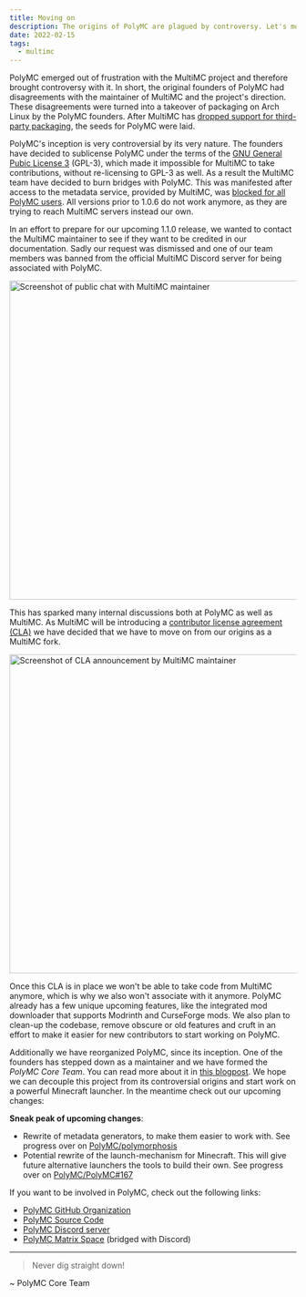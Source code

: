 ```yaml
---
title: Moving on
description: The origins of PolyMC are plagued by controversy. Let's move on from this.
date: 2022-02-15
tags:
  - multimc
---
```


PolyMC emerged out of frustration with the MultiMC project and therefore brought controversy with it.
In short, the original founders of PolyMC had disagreements with the maintainer of MultiMC and the project's direction.
These disagreements were turned into a takeover of packaging on Arch Linux by the PolyMC founders.
After MultiMC has [dropped support for third-party packaging][mmc-drops-aur], the seeds for PolyMC were laid.

PolyMC's inception is very controversial by its very nature.
The founders have decided to sublicense PolyMC under the terms of the [GNU General Pubic License 3][gpl3] (GPL-3), which made it impossible for MultiMC to take contributions, without re-licensing to GPL-3 as well.
As a result the MultiMC team have decided to burn bridges with PolyMC.
This was manifested after access to the metadata service, provided by MultiMC, was [blocked for all PolyMC users][gh-poly-meta].
All versions prior to 1.0.6 do not work anymore, as they are trying to reach MultiMC servers instead our own.

In an effort to prepare for our upcoming 1.1.0 release, we wanted to contact the MultiMC maintainer to see if they want to be credited in our documentation.
Sadly our request was dismissed and one of our team members was banned from the official MultiMC Discord server for being associated with PolyMC.

<div class="center">
    <img alt="Screenshot of public chat with MultiMC maintainer" src="/assets/img/news/moving-on/discord.png" style="width: 40em">
</div>

This has sparked many internal discussions both at PolyMC as well as MultiMC.
As MultiMC will be introducing a [contributor license agreement (CLA)][cla] we have decided that we have to move on from our origins as a MultiMC fork.

<div class="center">
    <img alt="Screenshot of CLA announcement by MultiMC maintainer" src="/assets/img/news/moving-on/discord-cla.png" style="width: 40em">
</div>

Once this CLA is in place we won't be able to take code from MultiMC anymore, which is why we also won't associate with it anymore.
PolyMC already has a few unique upcoming features, like the integrated mod downloader that supports Modrinth and CurseForge mods.
We also plan to clean-up the codebase, remove obscure or old features and cruft in an effort to make it easier for new contributors to start working on PolyMC.

Additionally we have reorganized PolyMC, since its inception.
One of the founders has stepped down as a maintainer and we have formed the *PolyMC Core Team*.
You can read more about it in [this blogpost](../newmaintainers/).
We hope we can decouple this project from its controversial origins and start work on a powerful Minecraft launcher.
In the meantime check out our upcoming changes:

**Sneak peak of upcoming changes**:
 - Rewrite of metadata generators, to make them easier to work with. See progress over on [PolyMC/polymorphosis][gh-polymorphosis]
 - Potential rewrite of the launch-mechanism for Minecraft. This will give future alternative launchers the tools to build their own. See progress over on [PolyMC/PolyMC#167][rfc-0001]

If you want to be involved in PolyMC, check out the following links:

- [PolyMC GitHub Organization][gh-org]
- [PolyMC Source Code][gh-poly]
- [PolyMC Discord server][discord]
- [PolyMC Matrix Space][matrix-space] (bridged with Discord)

---

> Never dig straight down!

~ PolyMC Core Team

[cla]: https://en.wikipedia.org/wiki/Contributor_License_Agreement
[discord]: https://discord.com/invite/xq7fxrgtMP
[gh-org]: https://github.com/PolyMC
[gh-poly]: https://github.com/PolyMC/PolyMC
[gh-poly-meta]: https://github.com/PolyMC/PolyMC/issues/75
[gh-polymorphosis]: https://github.com/PolyMC/polymorphosis
[gpl3]: https://en.wikipedia.org/wiki/GNU_General_Public_License
[matrix-space]: https://matrix.to/#/#polymc:polymc.org
[mmc-drops-aur]: https://www.reddit.com/r/linux_gaming/comments/riitbs/multimc_is_dropping_all_support_for_aur_packages/
[rfc-0001]: https://github.com/PolyMC/PolyMC/issues/167

